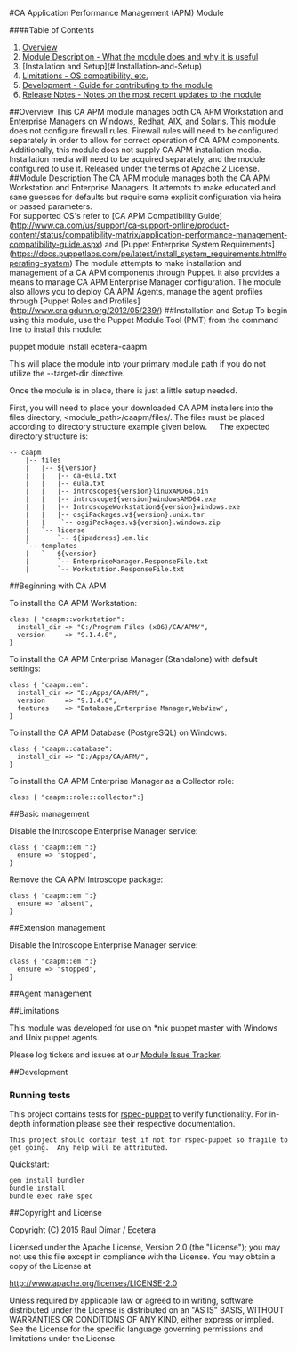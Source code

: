 #CA Application Performance Management (APM) Module

####Table of Contents
1. [Overview](#overview)
2. [Module Description - What the module does and why it is useful](#module-description)
3. [Installation and Setup](# Installation-and-Setup)
6. [Limitations - OS compatibility, etc.](#limitations)
7. [Development - Guide for contributing to the module](#development)
8. [Release Notes - Notes on the most recent updates to the module](#release-notes)



##Overview
This CA APM module manages both CA APM Workstation and Enterprise Managers on Windows, Redhat, AIX, and Solaris. 
This module does not configure firewall rules. Firewall rules will need to be configured separately in order to allow for correct operation of CA APM components. Additionally, this module does not supply CA APM installation media. Installation media will need to be acquired separately, and the module configured to use it.
Released under the terms of Apache 2 License.
##Module Description
The CA APM module manages both the CA APM Workstation and Enterprise Managers.  It attempts to make educated and sane guesses for defaults but require some explicit configuration via heira or passed parameters.  
For supported OS's refer to [CA APM Compatibility Guide] (http://www.ca.com/us/support/ca-support-online/product-content/status/compatibility-matrix/application-performance-management-compatibility-guide.aspx) and [Puppet Enterprise System Requirements] (https://docs.puppetlabs.com/pe/latest/install_system_requirements.html#operating-system)
The module attempts to make installation and management of a CA APM components through Puppet.  it also provides a means to manage CA APM Enterprise Manager configuration. 
The module also allows you to deploy CA APM Agents, manage the agent profiles through [Puppet Roles and Profiles] (http://www.craigdunn.org/2012/05/239/)
##Installation and Setup
To begin using this module, use the Puppet Module Tool (PMT) from the command line to install this module:

puppet module install ecetera-caapm

This will place the module into your primary module path if you do not utilize the --target-dir directive.

Once the module is in place, there is just a little setup needed.

First, you will need to place your downloaded CA APM installers into the files directory, <module_path>/caapm/files/. The files must be placed according to directory structure example given below.
 
The expected directory structure is:
```puppet
-- caapm
    |-- files
    |   |-- ${version}
    |   |   |-- ca-eula.txt
    |   |   |-- eula.txt
    |   |   |-- introscope${version}linuxAMD64.bin
    |   |   |-- introscope${version}windowsAMD64.exe
    |   |   |-- IntroscopeWorkstation${version}windows.exe
    |   |   |-- osgiPackages.v${version}.unix.tar
    |   |    `-- osgiPackages.v${version}.windows.zip
    |   `-- license
    |       `-- ${ipaddress}.em.lic
    `-- templates
    |   `-- ${version}
    |       `-- EnterpriseManager.ResponseFile.txt
    |       `-- Workstation.ResponseFile.txt
```

##Beginning with CA APM

To install the CA APM Workstation:
```puppet
class { "caapm::workstation":
  install_dir => "C:/Program Files (x86)/CA/APM/",
  version     => "9.1.4.0",
}
```

To install the CA APM Enterprise Manager (Standalone) with default settings:
```puppet
class { "caapm::em":
  install_dir => "D:/Apps/CA/APM/",
  version     => "9.1.4.0",
  features    => "Database,Enterprise Manager,WebView',
}
```

To install the CA APM Database (PostgreSQL) on Windows:
```puppet
class { "caapm::database":
  install_dir => "D:/Apps/CA/APM/",
}
```

To install the CA APM Enterprise Manager as a Collector role:
```puppet
class { "caapm::role::collector":}
```

##Basic management

Disable the Introscope Enterprise Manager service:
```puppet
class { "caapm::em ":}
  ensure => "stopped",
}
```

Remove the CA APM Introscope package:
```puppet
class { "caapm::em ":}
  ensure => "absent",
}
```

##Extension management

Disable the Introscope Enterprise Manager service:
```puppet
class { "caapm::em ":}
  ensure => "stopped",
}
```

##Agent management

##Limitations

This module was developed for use on *nix puppet master with Windows and Unix puppet agents.

Please log tickets and issues at our [Module Issue Tracker]( https://github.com/Ecetera/puppet-caapm/issues).

##Development

### Running tests

This project contains tests for [rspec-puppet](http://rspec-puppet.com/) to verify functionality. For in-depth information please see their respective documentation.
```puppet
This project should contain test if not for rspec-puppet so fragile to get going.  Any help will be attributed.
```
Quickstart:

    gem install bundler
    bundle install
    bundle exec rake spec

##Copyright and License

Copyright (C) 2015 Raul Dimar / Ecetera

Licensed under the Apache License, Version 2.0 (the "License");
you may not use this file except in compliance with the License.
You may obtain a copy of the License at

  http://www.apache.org/licenses/LICENSE-2.0

Unless required by applicable law or agreed to in writing, software
distributed under the License is distributed on an "AS IS" BASIS,
WITHOUT WARRANTIES OR CONDITIONS OF ANY KIND, either express or implied.
See the License for the specific language governing permissions and
limitations under the License.
